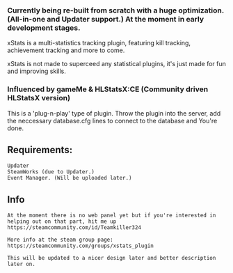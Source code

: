 ### Currently being re-built from scratch with a huge optimization. (All-in-one and Updater support.) At the moment in early development stages.

xStats is a multi-statistics tracking plugin, featuring kill tracking, achievement tracking and more to come.

xStats is not made to superceed any statistical plugins, it's just made for fun and improving skills.

### Influenced by gameMe & HLStatsX:CE (Community driven HLStatsX version) 

This is a 'plug-n-play' type of plugin. Throw the plugin into the server, add the neccessary database.cfg lines to connect to the database and You're done.

## Requirements:
```
Updater
SteamWorks (due to Updater.)
Event Manager. (Will be uploaded later.)
```

## Info
```
At the moment there is no web panel yet but if you're interested in helping out on that part, hit me up https://steamcommunity.com/id/Teamkiller324

More info at the steam group page: https://steamcommunity.com/groups/xstats_plugin

This will be updated to a nicer design later and better description later on.
```

